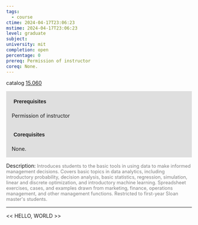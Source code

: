 ```yaml
---
tags:
  - course
ctime: 2024-04-17T23:06:23
mstime: 2024-04-17T23:06:23
level: graduate
subject: 
university: mit
completion: open
percentage: 0
prereq: Permission of instructor
coreq: None.
---
```


catalog [15.060](http://student.mit.edu/catalog/m15a.html#15.060)

<span style="display: block; padding: 15px; background-color: rgb(100, 100, 100, 0.2);"><font id="m_prereq1011_0" style="display: block; font-family: Arial, sans-serif; font-weight: bold; padding: 5px">Prerequisites</font><br><span id="prereq1011_0">Permission of instructor</span></span>
<span style="display: block; padding: 15px; background-color: rgb(100, 100, 100, 0.2);"><font id="m_coreq1011_0" style="display: block; font-family: Arial, sans-serif; font-weight: bold; padding: 5px">Corequisites</font><br><span id="coreq1011_0">None.</span></span>

<font style="">Description:</font>
<font style="color: grey; font-size: 0.8rem;">Introduces students to the basic tools in using data to make informed management decisions. Covers basic topics in data analytics, including introductory probability, decision analysis, basic statistics, regression, simulation, linear and discrete optimization, and introductory machine learning. Spreadsheet exercises, cases, and examples drawn from marketing, finance, operations management, and other management functions. Restricted to first-year Sloan master's students.</font>



---

<< HELLO, WORLD >>
